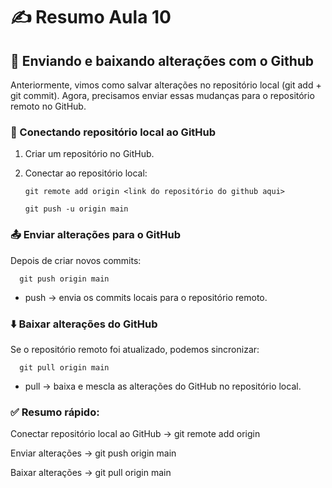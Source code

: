 # ✍️ Resumo Aula 10
## 🔄 Enviando e baixando alterações com o Github
Anteriormente, vimos como salvar alterações no repositório local (git add + git commit). Agora, precisamos enviar essas mudanças para o repositório remoto no GitHub.

### 🚀 Conectando repositório local ao GitHub

1. Criar um repositório no GitHub.

2. Conectar ao repositório local:

       git remote add origin <link do repositório do github aqui>
   
       git push -u origin main

### 📤 Enviar alterações para o GitHub 

Depois de criar novos commits:
      
      git push origin main

- push → envia os commits locais para o repositório remoto.

### ⬇️ Baixar alterações do GitHub
Se o repositório remoto foi atualizado, podemos sincronizar:

      git pull origin main

- pull → baixa e mescla as alterações do GitHub no repositório local.

### ✅ Resumo rápido:

Conectar repositório local ao GitHub → git remote add origin <url>

Enviar alterações → git push origin main

Baixar alterações → git pull origin main
